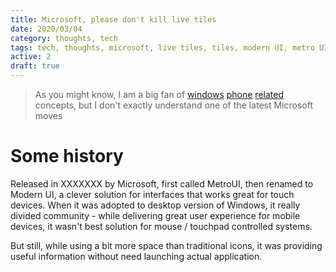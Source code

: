 ```yaml
---
title: Microsoft, please don't kill live tiles
date: 2020/03/04
category: thoughts, tech
tags: tech, thoughts, microsoft, live tiles, tiles, modern UI, metro UI, interface, design, user interface, user experience
active: 2
draft: true
---
```


> As you might know, I am a big fan of [windows](/notes/i-miss-windows-phone/) [phone](/notes/i-miss-windows-phone/notes/nokia-lumia-735-review/) [related](/notes/nokia-lumia-800-review/) concepts, but I don't exactly understand one of the latest Microsoft moves

# Some history

Released in XXXXXXX by Microsoft, first called MetroUI, then renamed to Modern UI, a clever solution for interfaces that works great for touch devices. When it was adopted to desktop version of Windows, it really divided community - while delivering great user experience for mobile devices, it wasn't best solution for mouse / touchpad controlled systems.

But still, while using a bit more space than traditional icons, it was providing useful information without need launching actual application.
